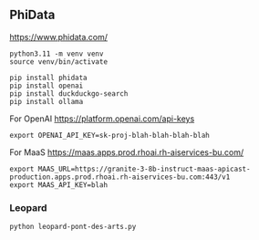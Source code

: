 ## PhiData

https://www.phidata.com/

```
python3.11 -m venv venv
source venv/bin/activate
```

```
pip install phidata
pip install openai
pip install duckduckgo-search
pip install ollama
```

For OpenAI https://platform.openai.com/api-keys

```
export OPENAI_API_KEY=sk-proj-blah-blah-blah-blah
```

For MaaS https://maas.apps.prod.rhoai.rh-aiservices-bu.com/

```
export MAAS_URL=https://granite-3-8b-instruct-maas-apicast-production.apps.prod.rhoai.rh-aiservices-bu.com:443/v1
export MAAS_API_KEY=blah
```

### Leopard

```
python leopard-pont-des-arts.py
```
